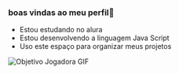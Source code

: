 ### boas vindas ao meu perfil💙
- Estou estudando no alura
- Estou desenvolvendo a linguagem Java Script
- Uso este espaço para organizar meus projetos



![Objetivo Jogadora GIF](https://media1.tenor.com/m/RLTPaSBzhGwAAAAC/objetivo-jogadora.gif)
